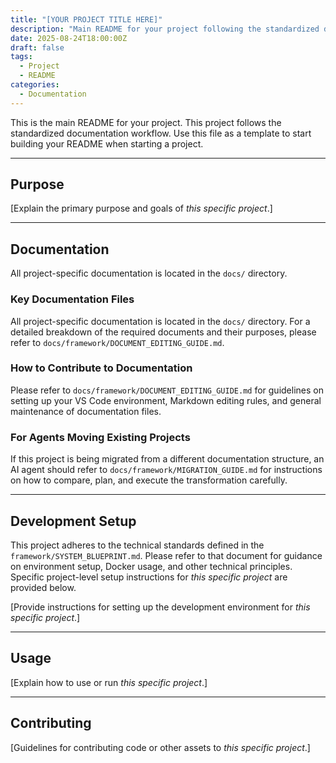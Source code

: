 ```yaml
---
title: "[YOUR PROJECT TITLE HERE]"
description: "Main README for your project following the standardized documentation workflow."
date: 2025-08-24T18:00:00Z
draft: false
tags:
  - Project
  - README
categories:
  - Documentation
---
```


This is the main README for your project. This project follows the standardized documentation workflow. Use this file as a template to start building your README when starting a project.

---

## Purpose

[Explain the primary purpose and goals of *this specific project*.]

---

## Documentation

All project-specific documentation is located in the `docs/` directory.

### Key Documentation Files

All project-specific documentation is located in the `docs/` directory. For a detailed breakdown of the required documents and their purposes, please refer to `docs/framework/DOCUMENT_EDITING_GUIDE.md`.

### How to Contribute to Documentation

Please refer to `docs/framework/DOCUMENT_EDITING_GUIDE.md` for guidelines on setting up your VS Code environment, Markdown editing rules, and general maintenance of documentation files.

### For Agents Moving Existing Projects

If this project is being migrated from a different documentation structure, an AI agent should refer to `docs/framework/MIGRATION_GUIDE.md` for instructions on how to compare, plan, and execute the transformation carefully.

---

## Development Setup

This project adheres to the technical standards defined in the `framework/SYSTEM_BLUEPRINT.md`. Please refer to that document for guidance on environment setup, Docker usage, and other technical principles. Specific project-level setup instructions for *this specific project* are provided below.

[Provide instructions for setting up the development environment for *this specific project*.]

---

## Usage

[Explain how to use or run *this specific project*.]

---

## Contributing

[Guidelines for contributing code or other assets to *this specific project*.]
